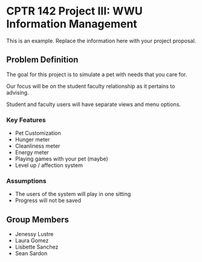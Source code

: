 # CPTR 142 Project III: WWU Information Management

This is an example. Replace the information here with your project proposal.

## Problem Definition

The goal for this project is to simulate a pet with needs that you care for.

Our focus will be on the student faculty relationship as it pertains to advising.

Student and faculty users will have separate views and menu options.

### Key Features

* Pet Customization
* Hunger meter
* Cleanliness meter
* Energy meter
* Playing games with your pet (maybe)
* Level up / affection system


### Assumptions

- The users of the system will play in one sitting
- Progress will not be saved

## Group Members

* Jenessy Lustre
* Laura Gomez
* Lisbette Sanchez
* Sean Sardon
